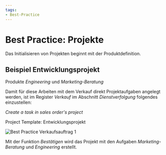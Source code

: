 ```yaml
---
tags:
- Best-Practice
---
```

# Best Practice: Projekte

Das Initialisieren von Projekten beginnt mit der Produktdefinition.

## Beispiel Entwicklungsprojekt

Produkte *Engineering* und *Marketing-Beratung*

Damit für diese Arbeiten mit dem Verkauf direkt Projektaufgaben angelegt werden, ist im Register *Verkauf* im Abschnitt *Dienstverfolgung* folgendes einzustellen:

*Create a task in sales order's project*

Project Template: Entwicklungsprojekt

![Best Practice Verkaufsauftrag 1](assets/Best%20Practice%20Verkaufsauftrag%201.svg)

Mit der Funktion *Bestätigen* wird das Projekt mit den Aufgaben *Marketing-Beratung* und *Engineering* erstellt.